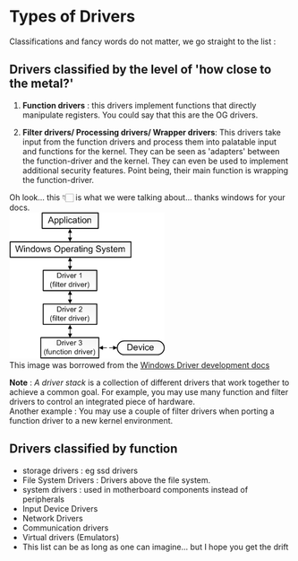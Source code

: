 # Types of Drivers

Classifications and fancy words do not matter, we go straight to the list :  

## Drivers classified by the level of 'how close to the metal?'
1. **Function drivers** : this drivers implement functions that directly manipulate registers. You could say that this are the OG drivers. 
 
2. **Filter drivers/ Processing drivers/ Wrapper drivers**: This drivers take input from the function drivers and process them into palatable input and functions for the kernel. They can be seen as 'adapters' between the function-driver and the kernel. They can even be used to implement additional security features. Point being, their main function is wrapping the function-driver.  

Oh look... this 👇🏻 is what we were talking about... thanks windows for your docs.  
![Alt text](img/types_of_drivers.png)  
This image was borrowed from the [Windows Driver development docs][Windows_driver_development_docs]  

**Note** : *A driver stack* is a collection of different drivers that work together to achieve a common goal. For example, you may use many function and filter drivers to control an integrated piece of hardware.  
Another example : You may use a couple of filter drivers when porting a function driver to a new kernel environment.   

## Drivers classified by function
- storage drivers : eg ssd drivers
- File System Drivers : Drivers above the file system.
- system drivers : used in motherboard components instead of peripherals
- Input Device Drivers
- Network Drivers
- Communication drivers
- Virtual drivers (Emulators)
- This list can be as long as one can imagine... but I hope you get the drift


[Windows_driver_development_docs]: https://learn.microsoft.com/en-us/windows-hardware/drivers/gettingstarted/what-is-a-driver-
